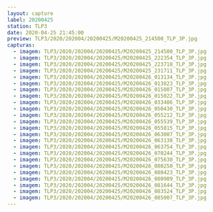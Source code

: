 ```yaml
---
layout: capture
label: 20200425
station: TLP3
date: 2020-04-25 21:45:00
preview: TLP3/2020/202004/20200425/M20200425_214500_TLP_3P.jpg
capturas:
  - imagem: TLP3/2020/202004/20200425/M20200425_214500_TLP_3P.jpg
  - imagem: TLP3/2020/202004/20200425/M20200425_222354_TLP_3P.jpg
  - imagem: TLP3/2020/202004/20200425/M20200425_223718_TLP_3P.jpg
  - imagem: TLP3/2020/202004/20200425/M20200425_231711_TLP_3P.jpg
  - imagem: TLP3/2020/202004/20200425/M20200426_013134_TLP_3P.jpg
  - imagem: TLP3/2020/202004/20200425/M20200426_013823_TLP_3P.jpg
  - imagem: TLP3/2020/202004/20200425/M20200426_015007_TLP_3P.jpg
  - imagem: TLP3/2020/202004/20200425/M20200426_015022_TLP_3P.jpg
  - imagem: TLP3/2020/202004/20200425/M20200426_033406_TLP_3P.jpg
  - imagem: TLP3/2020/202004/20200425/M20200426_050430_TLP_3P.jpg
  - imagem: TLP3/2020/202004/20200425/M20200426_055212_TLP_3P.jpg
  - imagem: TLP3/2020/202004/20200425/M20200426_055539_TLP_3P.jpg
  - imagem: TLP3/2020/202004/20200425/M20200426_055815_TLP_3P.jpg
  - imagem: TLP3/2020/202004/20200425/M20200426_063007_TLP_3P.jpg
  - imagem: TLP3/2020/202004/20200425/M20200426_063138_TLP_3P.jpg
  - imagem: TLP3/2020/202004/20200425/M20200426_063754_TLP_3P.jpg
  - imagem: TLP3/2020/202004/20200425/M20200426_070244_TLP_3P.jpg
  - imagem: TLP3/2020/202004/20200425/M20200426_075630_TLP_3P.jpg
  - imagem: TLP3/2020/202004/20200425/M20200426_080250_TLP_3P.jpg
  - imagem: TLP3/2020/202004/20200425/M20200426_080423_TLP_3P.jpg
  - imagem: TLP3/2020/202004/20200425/M20200426_080909_TLP_3P.jpg
  - imagem: TLP3/2020/202004/20200425/M20200426_081644_TLP_3P.jpg
  - imagem: TLP3/2020/202004/20200425/M20200426_083524_TLP_3P.jpg
  - imagem: TLP3/2020/202004/20200425/M20200426_085007_TLP_3P.jpg
---
```

